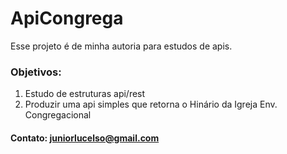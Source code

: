 # ApiCongrega
Esse projeto é de minha autoria para estudos de apis.

### Objetivos:
1. Estudo de estruturas api/rest
2. Produzir uma api simples que retorna o Hinário da Igreja Env. Congregacional

#### Contato: juniorlucelso@gmail.com
